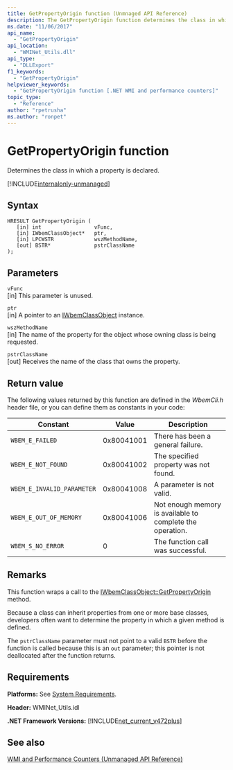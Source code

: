 ```yaml
---
title: GetPropertyOrigin function (Unmnaged API Reference)
description: The GetPropertyOrigin function determines the class in which a property is declared.
ms.date: "11/06/2017"
api_name: 
  - "GetPropertyOrigin"
api_location: 
  - "WMINet_Utils.dll"
api_type: 
  - "DLLExport"
f1_keywords: 
  - "GetPropertyOrigin"
helpviewer_keywords: 
  - "GetPropertyOrigin function [.NET WMI and performance counters]"
topic_type: 
  - "Reference"
author: "rpetrusha"
ms.author: "ronpet"
---
```

# GetPropertyOrigin function
Determines the class in which a property is declared.

[!INCLUDE[internalonly-unmanaged](../../../../includes/internalonly-unmanaged.md)]
    
## Syntax  
  
```  
HRESULT GetPropertyOrigin (
   [in] int                 vFunc, 
   [in] IWbemClassObject*   ptr, 
   [in] LPCWSTR             wszMethodName,
   [out] BSTR*              pstrClassName
); 
```  

## Parameters

`vFunc`  
[in] This parameter is unused.

`ptr`  
[in] A pointer to an [IWbemClassObject](https://msdn.microsoft.com/library/aa391433%28v=vs.85%29.aspx) instance.

`wszMethodName`  
[in] The name of the property for the object whose owning class is being requested. 

`pstrClassName`  
[out] Receives the name of the class that owns the property.

## Return value

The following values returned by this function are defined in the *WbemCli.h* header file, or you can define them as constants in your code:

|Constant  |Value  |Description  |
|---------|---------|---------|
|`WBEM_E_FAILED` | 0x80041001 | There has been a general failure. |
|`WBEM_E_NOT_FOUND` | 0x80041002 | The specified property was not found. |
|`WBEM_E_INVALID_PARAMETER` | 0x80041008 | A parameter is not valid. |
|`WBEM_E_OUT_OF_MEMORY` | 0x80041006 | Not enough memory is available to complete the operation. |
|`WBEM_S_NO_ERROR` | 0 | The function call was successful.  |
  
## Remarks

This function wraps a call to the [IWbemClassObject::GetPropertyOrigin](https://msdn.microsoft.com/library/aa391449(v=vs.85).aspx) method.

Because a class can inherit properties from one or more base classes, developers often want to determine the property in which a given method is defined.

The `pstrClassName` parameter must not point to a valid `BSTR` before the function is called because this is an `out` parameter; this pointer is not deallocated after the function returns.

## Requirements  
**Platforms:** See [System Requirements](../../../../docs/framework/get-started/system-requirements.md).  
  
 **Header:** WMINet_Utils.idl  
  
 **.NET Framework Versions:** [!INCLUDE[net_current_v472plus](../../../../includes/net-current-v472plus.md)]  
  
## See also  
[WMI and Performance Counters (Unmanaged API Reference)](index.md)
